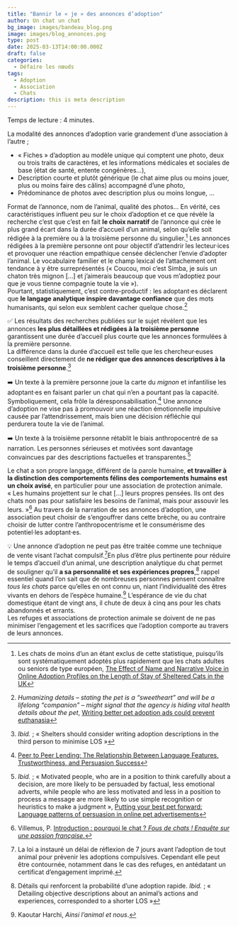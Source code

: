 ```yaml
---
title: "Bannir le « je » des annonces d’adoption"
author: Un chat un chat
bg_image: images/bandeau_blog.png
image: images/blog_annonces.png
type: post
date: 2025-03-13T14:00:00.000Z
draft: false
categories:
  - Défaire les nœuds
tags:
  - Adoption
  - Association
  - Chats
description: this is meta description
---
```

Temps de lecture : 4 minutes.

La modalité des annonces d’adoption varie grandement d’une association à l’autre ;

- « Fiches » d’adoption au modèle unique qui comptent une photo, deux ou trois traits de caractères, et les informations médicales et sociales de base (état de santé, entente congénères…),
- Description courte et plutôt générique (le chat aime plus ou moins jouer, plus ou moins faire des câlins) accompagné d’une photo,
- Prédominance de photos avec description plus ou moins longue, …

Format de l’annonce, nom de l’animal, qualité des photos… En vérité, ces caractéristiques influent peu sur le choix d’adoption et ce que révèle la recherche c’est que c’est en fait **le choix narratif** de l’annonce qui crée le plus grand écart dans la durée d’accueil d’un animal, selon qu’elle soit rédigée à la première ou à la troisième personne du singulier.[^1]
Les annonces rédigées à la première personne ont pour objectif d’attendrir les lecteur·ices et provoquer une réaction empathique censée déclencher l’envie d’adopter l’animal. Le vocabulaire familier et le champ lexical de l’attachement ont tendance à y être surreprésentés (« Coucou, moi c’est Simba, je suis un chaton très mignon \[…\] et j’aimerais beaucoup que vous m’adoptiez pour que je vous tienne compagnie toute la vie »).  
Pourtant, statistiquement, c’est contre-productif : les adoptant·es déclarent que **le langage analytique inspire davantage confiance** que des mots humanisants, qui selon eux semblent cacher quelque chose.[^2]

✅ Les résultats des recherches publiées sur le sujet révèlent que les annonces **les plus détaillées et rédigées à la troisième personne** garantissent une durée d’accueil plus courte que les annonces formulées à la première personne.  
La différence dans la durée d’accueil est telle que les chercheur·euses conseillent directement de **ne rédiger que des annonces descriptives à la troisième personne**.[^3]

➡️ Un texte à la première personne joue la carte du _mignon_ et infantilise les adoptant·es en faisant parler un chat qui n’en a pourtant pas la capacité. Symboliquement, cela frôle la déresponsabilisation.[^4] 
Une annonce d’adoption ne vise pas à promouvoir une réaction émotionnelle impulsive causée par l’attendrissement, mais bien une décision réfléchie qui perdurera toute la vie de l’animal.

➡️ Un texte à la troisième personne rétablit le biais anthropocentré de sa narration. Les personnes sérieuses et motivées sont davantage convaincues par des descriptions factuelles et transparentes.[^5]

Le chat a son propre langage, différent de la parole humaine, **et travailler à la distinction des comportements félins des comportements humains est un choix avisé**, en particulier pour une association de protection animale.  
« Les humains projettent sur le chat \[…\] leurs propres pensées. Ils ont des chats non pas pour satisfaire les besoins de l’animal, mais pour assouvir les leurs. »[^6] 
Au travers de la narration de ses annonces d’adoption, une association peut choisir de s’engouffrer dans cette brèche, ou au contraire choisir de lutter contre l’anthropocentrisme et le consumérisme des potentiel·les adoptant·es.

💡 Une annonce d’adoption ne peut pas être traitée comme une technique de vente visant l’achat compulsif.[^7]En plus d’être plus pertinente pour réduire le temps d’accueil d’un animal, une description analytique du chat permet de souligner qu’il **a sa personnalité et ses expériences propres**,[^8] rappel essentiel quand l’on sait que de nombreuses personnes pensent connaître _tous les chats_ parce qu’elles en ont connu un, niant l’individualité des êtres vivants en dehors de l’espèce humaine.[^9]
L’espérance de vie du chat domestique étant de vingt ans, il chute de deux à cinq ans pour les chats abandonnés et errants.  
Les refuges et associations de protection animale se doivent de ne pas minimiser l’engagement et les sacrifices que l’adoption comporte au travers de leurs annonces.

[^1]: Les chats de moins d’un an étant exclus de cette statistique, puisqu’ils sont systématiquement adoptés plus rapidement que les chats adultes ou seniors de type européen, <a href="https://pmc.ncbi.nlm.nih.gov/articles/PMC7823898/" target="_blank">The Effect of Name and Narrative Voice in Online Adoption Profiles on the Length of Stay of Sheltered Cats in the UK</a> 

[^2]: _Humanizing details – stating the pet is a “sweetheart” and will be a lifelong “companion” – might signal that the agency is hiding vital health details about the pet_, <a href="https://news.uoregon.edu/content/writing-better-pet-adoption-ads-could-prevent-euthanasia" target="_blank">Writing better pet adoption ads could prevent euthanasia</a> 

[^3]: _Ibid._ ; « Shelters should consider writing adoption descriptions in the third person to minimise LOS » 

[^4]: <a href="https://www.tandfonline.com/doi/abs/10.1080/00909882.2010.536844" target="_blank">Peer to Peer Lending: The Relationship Between Language Features, Trustworthiness, and Persuasion Success</a> 

[^5]: _Ibid._ ; « Motivated people, who are in a position to think carefully about a decision, are more likely to be persuaded by factual, less emotional adverts, while people who are less motivated and less in a position to process a message are more likely to use simple recognition or heuristics to make a judgment », <a href="https://www.researchgate.net/publication/338171318_Putting_your_best_pet_forward_Language_patterns_of_persuasion_in_online_pet_advertisements" target="_blank">Putting your best pet forward: Language patterns of persuasion in online pet advertisements</a> 

[^6]: Villemus, P. <a href="https://shs.cairn.info/fous-de-chats--9782376874614-page-14?lang=fr." target="_blank">Introduction : pourquoi le chat ? _Fous de chats ! Enquête sur une passion française._</a> 

[^7]: La loi a instauré un délai de réflexion de 7 jours avant l’adoption de tout animal pour prévenir les adoptions compulsives. Cependant elle peut être contournée, notamment dans le cas des refuges, en antédatant un certificat d’engagement imprimé. 

[^8]: Détails qui renforcent la probabilité d’une adoption rapide. _Ibid._ ; « Detailing objective descriptions about an animal’s actions and experiences, corresponded to a shorter LOS » 

[^9]: Kaoutar Harchi, _Ainsi l’animal et nous_. 